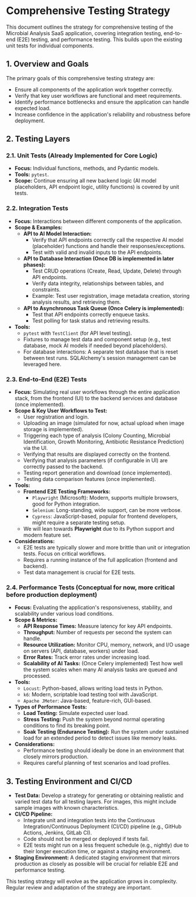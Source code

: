 # Comprehensive Testing Strategy

This document outlines the strategy for comprehensive testing of the Microbial Analysis SaaS application, covering integration testing, end-to-end (E2E) testing, and performance testing. This builds upon the existing unit tests for individual components.

## 1. Overview and Goals

The primary goals of this comprehensive testing strategy are:
- Ensure all components of the application work together correctly.
- Verify that key user workflows are functional and meet requirements.
- Identify performance bottlenecks and ensure the application can handle expected load.
- Increase confidence in the application's reliability and robustness before deployment.

## 2. Testing Layers

### 2.1. Unit Tests (Already Implemented for Core Logic)
- **Focus:** Individual functions, methods, and Pydantic models.
- **Tools:** `pytest`.
- **Scope:** Continue ensuring all new backend logic (AI model placeholders, API endpoint logic, utility functions) is covered by unit tests.

### 2.2. Integration Tests

- **Focus:** Interactions between different components of the application.
- **Scope & Examples:**
    - **API to AI Model Interaction:**
        - Verify that API endpoints correctly call the respective AI model (placeholder) functions and handle their responses/exceptions.
        - Test with valid and invalid inputs to the API endpoints.
    - **API to Database Interaction (Once DB is implemented in later phases):**
        - Test CRUD operations (Create, Read, Update, Delete) through API endpoints.
        - Verify data integrity, relationships between tables, and constraints.
        - Example: Test user registration, image metadata creation, storing analysis results, and retrieving them.
    - **API to Asynchronous Task Queue (Once Celery is implemented):**
        - Test that API endpoints correctly enqueue tasks.
        - Test polling for task status and retrieving results.
- **Tools:**
    - `pytest` with `TestClient` (for API level testing).
    - Fixtures to manage test data and component setup (e.g., test database, mock AI models if needed beyond placeholders).
    - For database interactions: A separate test database that is reset between test runs. SQLAlchemy's session management can be leveraged here.

### 2.3. End-to-End (E2E) Tests

- **Focus:** Simulating real user workflows through the entire application stack, from the frontend (UI) to the backend services and database (once implemented).
- **Scope & Key User Workflows to Test:**
    - User registration and login.
    - Uploading an image (simulated for now, actual upload when image storage is implemented).
    - Triggering each type of analysis (Colony Counting, Microbial Identification, Growth Monitoring, Antibiotic Resistance Prediction) via the UI.
    - Verifying that results are displayed correctly on the frontend.
    - Verifying that analysis parameters (if configurable in UI) are correctly passed to the backend.
    - Testing report generation and download (once implemented).
    - Testing data comparison features (once implemented).
- **Tools:**
    - **Frontend E2E Testing Frameworks:**
        - `Playwright` (Microsoft): Modern, supports multiple browsers, good for Python integration.
        - `Selenium`: Long-standing, wide support, can be more verbose.
        - `Cypress`: JavaScript-based, popular for frontend developers, might require a separate testing setup.
    - We will lean towards **Playwright** due to its Python support and modern feature set.
- **Considerations:**
    - E2E tests are typically slower and more brittle than unit or integration tests. Focus on critical workflows.
    - Requires a running instance of the full application (frontend and backend).
    - Test data management is crucial for E2E tests.

### 2.4. Performance Tests (Conceptual for now, more critical before production deployment)

- **Focus:** Evaluating the application's responsiveness, stability, and scalability under various load conditions.
- **Scope & Metrics:**
    - **API Response Times:** Measure latency for key API endpoints.
    - **Throughput:** Number of requests per second the system can handle.
    - **Resource Utilization:** Monitor CPU, memory, network, and I/O usage on servers (API, database, workers) under load.
    - **Error Rates:** Track error rates under increasing load.
    - **Scalability of AI Tasks:** (Once Celery implemented) Test how well the system scales when many AI analysis tasks are queued and processed.
- **Tools:**
    - `Locust`: Python-based, allows writing load tests in Python.
    - `k6`: Modern, scriptable load testing tool with JavaScript.
    - `Apache JMeter`: Java-based, feature-rich, GUI-based.
- **Types of Performance Tests:**
    - **Load Testing:** Simulate expected user load.
    - **Stress Testing:** Push the system beyond normal operating conditions to find its breaking point.
    - **Soak Testing (Endurance Testing):** Run the system under sustained load for an extended period to detect issues like memory leaks.
- **Considerations:**
    - Performance testing should ideally be done in an environment that closely mirrors production.
    - Requires careful planning of test scenarios and load profiles.

## 3. Testing Environment and CI/CD

- **Test Data:** Develop a strategy for generating or obtaining realistic and varied test data for all testing layers. For images, this might include sample images with known characteristics.
- **CI/CD Pipeline:**
    - Integrate unit and integration tests into the Continuous Integration/Continuous Deployment (CI/CD) pipeline (e.g., GitHub Actions, Jenkins, GitLab CI).
    - Code should not be merged or deployed if tests fail.
    - E2E tests might run on a less frequent schedule (e.g., nightly) due to their longer execution time, or against a staging environment.
- **Staging Environment:** A dedicated staging environment that mirrors production as closely as possible will be crucial for reliable E2E and performance testing.

This testing strategy will evolve as the application grows in complexity. Regular review and adaptation of the strategy are important.
